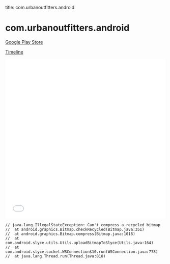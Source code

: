 title: com.urbanoutfitters.android

# com.urbanoutfitters.android

[Google Play Store](https://play.google.com/store/apps/details?id=com.urbanoutfitters.android)

[Timeline](./vis-timeline.html)

<iframe src="./vis-timeline.html" width="100%" height="500px" style="border:none;"></iframe>

```
// java.lang.IllegalStateException: Can't compress a recycled bitmap
// 	at android.graphics.Bitmap.checkRecycled(Bitmap.java:351)
// 	at android.graphics.Bitmap.compress(Bitmap.java:1018)
// 	at com.android.slyce.utils.Utils.uploadBitmapToSlyce(Utils.java:164)
// 	at com.android.slyce.socket.WSConnection$10.run(WSConnection.java:778)
// 	at java.lang.Thread.run(Thread.java:818)

```



